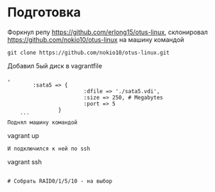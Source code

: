# Подготовка

Форкнул репу https://github.com/erlong15/otus-linux, склонировал https://github.com/nokio10/otus-linux на машину командой 
```
git clone https://github.com/nokio10/otus-linux.git
```
Добавил 5ый диск в vagrantfile
```
,
		:sata5 => {
                        :dfile => './sata5.vdi',
                        :size => 250, # Megabytes
                        :port => 5
                }
    ```
Поднял машину командой 
```
vagrant up
```
И подключился к ней по ssh
```
vagrant ssh
```

# Собрать RAID0/1/5/10 - на выбор


